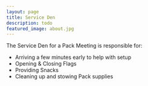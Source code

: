 ```yaml
---
layout: page
title: Service Den
description: todo
featured_image: about.jpg
---
```


The Service Den for a Pack Meeting is responsible for:

* Arriving a few minutes early to help with setup
* Opening & Closing Flags
* Providing Snacks
* Cleaning up and stowing Pack supplies